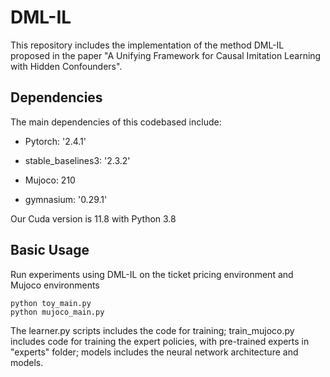 # DML-IL

This repository includes the implementation of the method DML-IL proposed in the paper "A Unifying Framework for Causal Imitation Learning with Hidden Confounders".

## Dependencies
The main dependencies of this codebased include:

- Pytorch: '2.4.1'

- stable_baselines3: '2.3.2'

- Mujoco: 210

- gymnasium: '0.29.1'

Our Cuda version is 11.8 with Python 3.8

## Basic Usage

Run experiments using DML-IL on the ticket pricing environment and Mujoco environments

```
python toy_main.py
python mujoco_main.py
```

The learner.py scripts includes the code for training; train_mujoco.py includes code for training the expert policies, with pre-trained experts in "experts" folder; models includes the neural network architecture and models.
